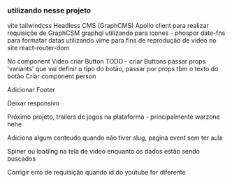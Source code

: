 ### utilizando nesse projeto 

vite 
tailwindcss
Headless CMS (GraphCMS)
Apollo client para realizar requisiçõe de GraphCSM
graphql
utilizando para icones - phospor
date-fns para formatar datas
utilizando vime para fins de reprodução de video no site
react-router-dom


No component Video criar Button
TODO - criar Buttons
          passar props 'variants' que vai definir o tipo do botão, passar por props tbm o texto do botão
Criar component person

Adicionar Footer

Deixar responsivo

Próximo projeto, trailers de jogos na plataforma - principalmente warzone hehe

Adiciona algum conteudo quando não tiver slug, pagina event sem ter aula

Spiner ou loading na tela de video enquanto os dados estão sendo buscados

Corrigir erro de requisição quando id do youtube for diferente
